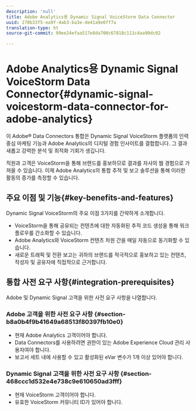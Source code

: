 ```yaml
---
description: 'null'
title: Adobe Analytics용 Dynamic Signal VoiceStorm Data Connector
uuid: 270b33f5-ea9f-4ab3-ba3e-de41a9e6ff7a
translation-type: ht
source-git-commit: 99ee24efaa517e8da700c67818c111c4aa90dc02

---
```



# Adobe Analytics용 Dynamic Signal VoiceStorm Data Connector{#dynamic-signal-voicestorm-data-connector-for-adobe-analytics}

이 Adobe® Data Connectors 통합은 Dynamic Signal VoiceStorm 플랫폼의 인력 중심 마케팅 기능과 Adobe Analytics의 디지털 경험 인사이트를 결합합니다. 그 결과 새롭고 강력한 분석 및 최적화 기회가 생깁니다.

직원과 고객은 VoiceStorm을 통해 브랜드를 홍보하므로 결과를 자사의 웹 경험으로 가져올 수 있습니다. 이제 Adobe Analytics의 통합 추적 및 보고 솔루션을 통해 이러한 활동의 증가를 측정할 수 있습니다.

## 주요 이점 및 기능{#key-benefits-and-features}

Dynamic Signal VoiceStorm의 주요 이점 3가지를 간략하게 소개합니다.

* VoiceStorm을 통해 공유되는 컨텐츠에 대한 자동화된 추적 코드 생성을 통해 워크플로우를 간소화할 수 있습니다.
* Adobe Analytics와 VoiceStorm 컨텐츠 차원 간을 매일 자동으로 동기화할 수 있습니다.
* 새로운 트래픽 및 전환 보고는 귀하의 브랜드를 적극적으로 홍보하고 있는 컨텐츠, 작성자 및 공유자에 직접적으로 근거합니다.

## 통합 사전 요구 사항{#integration-prerequisites}

Adobe 및 Dynamic Signal 고객을 위한 사전 요구 사항을 나열합니다.

### Adobe 고객을 위한 사전 요구 사항 {#section-b8a0b4f9b41649a68513f80397fb10e0}

* 현재 Adobe Analytics 고객이어야 합니다.
* Data Connectors를 사용하려면 권한이 있는 Adobe Experience Cloud 관리 사용자여야 합니다.
* 보고서 세트 내에 사용할 수 있고 활성화된 eVar 변수가 1개 이상 있어야 합니다.

### Dynamic Signal 고객을 위한 사전 요구 사항 {#section-468ccc1d532e4e738c9e610650ad3fff}

* 현재 VoiceStorm 고객이어야 합니다.
* 유효한 VoiceStorm 커뮤니티 ID가 있어야 합니다.
